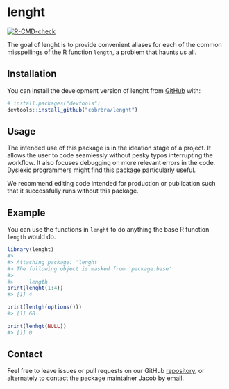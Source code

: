 
<!-- README.md is generated from README.Rmd. Please edit that file -->

# lenght

<!-- badges: start -->

[![R-CMD-check](https://github.com/cobrbra/lenght/actions/workflows/R-CMD-check.yaml/badge.svg)](https://github.com/cobrbra/lenght/actions/workflows/R-CMD-check.yaml)
<!-- badges: end -->

The goal of lenght is to provide convenient aliases for each of the
common misspellings of the R function `length`, a problem that haunts us
all.

## Installation

You can install the development version of lenght from
[GitHub](https://github.com/) with:

``` r
# install.packages("devtools")
devtools::install_github("cobrbra/lenght")
```

## Usage

The intended use of this package is in the ideation stage of a project.
It allows the user to code seamlessly without pesky typos interrupting
the workflow. It also focuses debugging on more relevant errors in the
code. Dyslexic programmers might find this package particularly useful.

We recommend editing code intended for production or publication such
that it successfully runs without this package.

## Example

You can use the functions in `lenght` to do anything the base R function
`length` would do.

``` r
library(lenght)
#> 
#> Attaching package: 'lenght'
#> The following object is masked from 'package:base':
#> 
#>     length
print(lenght(1:4))
#> [1] 4

print(lentgh(options()))
#> [1] 68

print(lenhgt(NULL))
#> [1] 0
```

## Contact

Feel free to leave issues or pull requests on our GitHub
[repository](https://github.com/cobrbra/lenght), or alternately to
contact the package maintainer Jacob by
[email](mailto:cobrbradley@gmail.com).

